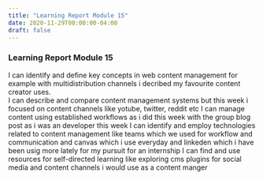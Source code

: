 ```yaml
---
title: "Learning Report Module 15"
date: 2020-11-29T00:00:00-04:00
draft: false
---
```


### Learning Report Module 15
I can identify and define key concepts in web content management for example with multidistribution channels i decribed my favourite content creator uses.  
I can describe and compare content management systems but this week i focused on content channels like yotube, twitter, reddit etc
I can manage content using established workflows as i did this week with the group blog post as i was an developer this week
I can identify and employ technologies related to content management like teams which we used for workflow and communication and canvas which i use everyday and linkeden which i have been usig more lately for my pursuit for an internship
I can find and use resources for self-directed learning like exploring cms plugins for social media and content channels i would use as a content manger
